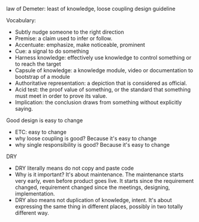 law of Demeter: least of knowledge, loose coupling design guideline

Vocabulary:
- Subtly nudge someone to the right direction
- Premise: a claim used to infer or follow.
- Accentuate: emphasize, make noticeable, prominent
- Cue: a signal to do something
- Harness knowledge: effectively use knowledge to control something or to reach the target
- Capsule of knowledge: a knowledge module, video or documentation to bootstrap of a module
- Authoritative representation: a depiction that is considered as official.
- Acid test: the proof value of something, or the standard that something must meet in order to prove its value.
- Implication: the conclusion draws from something without explicitly saying.


Good design is easy to change
- ETC: easy to change
- why loose coupling is good? Because it's easy to change
- why single responsibility is good? Because it's easy to change

DRY
- DRY literally means do not copy and paste code
- Why is it important? It's about maintenance. The maintenance starts very early, even before product goes live. It starts since the requirement changed, requirement changed since the meetings, designing, implementation.
- DRY also means not duplication of knowledge, intent. It's about expressing the same thing in different places, possibly in two totally different way.
